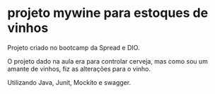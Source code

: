 # projeto mywine para estoques de vinhos

Projeto criado no bootcamp da Spread e DIO.

O projeto dado na aula era para controlar cerveja, mas como sou um amante de vinhos, fiz as alterações para o vinho.

Utilizando Java, Junit, Mockito e swagger.
